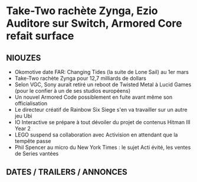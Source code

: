 # Take-Two rachète Zynga, Ezio Auditore sur Switch, Armored Core refait surface

## NIOUZES

- Okomotive date FAR: Changing Tides (la suite de Lone Sail) au 1er mars
- Take-Two rachète Zynga pour 12,7 milliards de dollars
- Selon VGC, Sony aurait retiré un reboot de Twisted Metal à Lucid Games (pour le confier à un de ses studios européens)
- Un nouvel Armored Code possiblement en fuite avant même son officialisation
- Le directeur créatif de Rainbow Six Siege s'en va travailler sur un autre jeu Ubi
- IO Interactive se prépare à tout dévoiler du projet de contenus Hitman III Year 2
- LEGO suspend sa collaboration avec Activision en attendant que la tempête passe
- Phil Spencer au micro du New York Times : le sujet Acti évité, les ventes de Series vantées

## DATES / TRAILERS / ANNONCES
